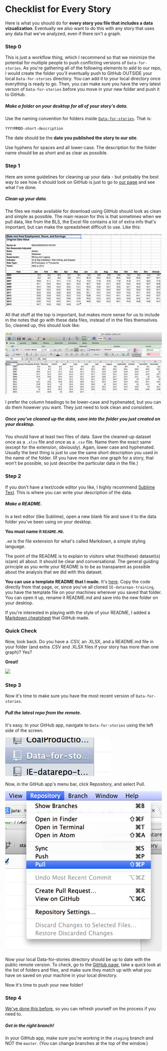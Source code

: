 # Checklist for Every Story

Here is what you should do for **every story you file that includes a data vizualization**. Eventually we also want to do this with any story that uses any data that we've analyzed, even if there isn't a graph. 

### Step 0

This is just a workflow thing, which I recommend so that we minimize the potential for multiple people to push conflicting versions of `Data-for-stories`. As you're gathering all of the following elements to add to our repo, I would create the folder you'll eventually push to GitHub OUTSIDE your local `Data-for-stories` directory. You can add it to your local directory once everything is ready to go. Then, you can make sure you have the very latest verson of `Data-for-stories` before you move in your new folder and push it to GitHub. 

##### Make a folder on your desktop for all of your story's data. 

Use the naming convention for folders inside [`Data-for-stories`](https://github.com/InsideEnergy/Data-for-stories). That is:

`YYYYMMDD-short-description` 

The date should be the **date you published the story to our site**.

Use hyphens for spaces and all lower-case. The description for the folder name should be as short and as clear as possible.

### Step 1

Here are some guidelines for cleaning up your data - but probably the best way to see how it should look on GitHub is just to go to [our page](https://github.com/InsideEnergy/Data-for-stories) and see what I've done.

##### Clean up your data.

The files we make available for download using GitHub should look as clean and simple as possible. The main reason for this is that sometimes when we pull data, like from the BLS, the Excel file contains a lot of extra info that's important, but can make the spreadsheet difficult to use. Like this:

![](/images/bls.png)

All that stuff at the top is important, but makes more sense for us to include in the notes that go with these data files, instead of in the files themselves. So, cleaned up, this should look like:

![](/images/bls-clean.png)

I prefer the column headings to be lower-case and hyphenated, but you can do them however you want. They just need to look clean and consistent. 

##### Once you've cleaned up the data, save into the folder you just created on your desktop.

You should have at least two files of data. Save the cleaned-up dataset once as a `.xlsx` file and once as a `.csv` file. Name them the exact same (except for the extension, obviously). Again, lower case and hyphenated. Usually the best thing is just to use the same short description you used in the name of the folder. (If you have more than one graph for a story, that won't be possible, so just describe the particular data in the file.)

### Step 2

If you don't have a text/code editor you like, I highly recommend [Sublime Text](http://www.sublimetext.com/). This is where you can write your description of the data.

##### Make a README.

In a text editor (like Sublime), open a new blank file and save it to the data folder you've been using on your desktop. 

**You must name it `README.MD`.**

`.md` is the file extension for what's called Markdown, a simple styling language. 

The point of the README is to explain to visitors what this(these) dataset(s) is(are) all about. It should be clear and conversational. The general guiding principle as you write your README is to be as transparent as possible about the analysis that we did with this dataset. 

**You can use a template README that I made.** It's [here](https://raw.githubusercontent.com/catharob/IE-datarepo-training/master/template-README.md). Copy the code directly from that page, or, since you've all cloned `IE-datarepo-training`, you have the template file on your machines wherever you saved that folder. You can open it up, rename it README.md and save into the new folder on your desktop. 

If you're interested in playing with the style of your README, I added a [Markdown cheatsheet](https://github.com/catharob/IE-datarepo-training/blob/master/markdown-cheatsheet-online.pdf) that GitHub made. 

### Quick Check

Now, look back. Do you have a .CSV, an .XLSX, and a README.md file in your folder (and extra .CSV and .XLSX files if your story has more than one graph)? Yes?

**Great!**

![](http://media.giphy.com/media/4la2AJWCtl8Pu/giphy.gif)

### Step 3

Now it's time to make sure you have the most recent version of `Data-for-stories`. 

##### Pull the latest repo from the remote. 

It's easy. In your GitHub app, navigate to `Data-for-stories` using the left side of the screen.

![](/images/nav.png)

Now, in the GitHub app's menu bar, click Repository, and select Pull.

![](/images/pull.png)

Now your local Data-for-stories directory should be up to date with the public remote version. To check, go to the [GitHub page](https://github.com/InsideEnergy/Data-for-stories), take a quick look at the list of folders and files, and make sure they match up with what you have on saved on your machine in your local directory. 

Now it's time to push your new folder!

### Step 4

[We've done this before](https://github.com/catharob/IE-datarepo-training/blob/master/your-first-commit.md), so you can refresh yourself on the process if you need to.

##### Get in the right branch!



In your GitHub app, make sure you're working in the `staging` branch and NOT the `master`. (You can change branches at the top of the window.)



